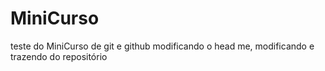 # MiniCurso
teste do MiniCurso de git e github
modificando o head me, modificando e trazendo do repositório
